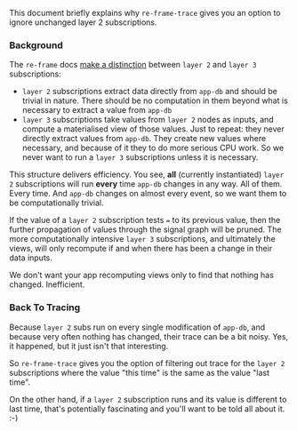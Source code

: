 
This document briefly explains why `re-frame-trace` gives you an option to 
ignore unchanged layer 2 subscriptions. 

### Background

The `re-frame` docs 
[make a distinction](https://github.com/Day8/re-frame/blob/master/docs/SubscriptionInfographic.md)
between `layer 2` and `layer 3` subscriptions:
  - `layer 2` subscriptions extract data directly from `app-db` and should be
    trivial in nature. There should be no computation in them beyond
    what is necessary to extract a value from `app-db`
  - `layer 3` subscriptions take values from `layer 2` nodes as inputs, and 
    compute a materialised view of those values. Just to repeat: they never directly 
    extract values from `app-db`.  They create new values where necessary, and because of it
    they to do more serious CPU work. So we never want to run a
    `layer 3` subscriptions unless it is necessary. 
    
This structure delivers efficiency. You see, **all** (currently instantiated) `layer 2` subscriptions 
will run **every** time `app-db` changes in any way. All of them. Every time.
And `app-db` changes on almost every event, so we want them to be computationally 
trivial. 

If the value of a `layer 2` subscription tests `=` to its previous value, then the further
propagation of values through the signal graph will be pruned.
The more computationally intensive `layer 3` subscriptions, and ultimately
the views, will only recompute if and when there has been a change in their data inputs.

We don't want your app recomputing views only to find that nothing has changed. Inefficient. 

### Back To Tracing

Because `layer 2` subs run on every single modification of `app-db`, and because
very often nothing has changed, their trace can be a bit noisy.  Yes, it happened, 
but it just isn't that interesting.

So `re-frame-trace` gives you the option of filtering out trace for 
the `layer 2` subscriptions where the value "this time" is the same as the 
value "last time".

On the other hand, if a `layer 2` subscription runs and its value is 
different to last time, that's potentially fascinating and you'll want to 
be told all about it. :-)   
